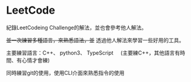 # LeetCode

紀錄LeetCodeing Challenge的解法，並也會參考他人解法。

~~並一次練習多種語言，來熟悉語法，並~~ 透過他人解法來學習一些好用的工具。


主要練習語言：C++、 python3、 TypeScript &nbsp;&nbsp;&nbsp;  (主要練C++，其他語言有時間、有心情才會練)

同時練習git的使用，使用CLI介面來熟悉指令的使用
